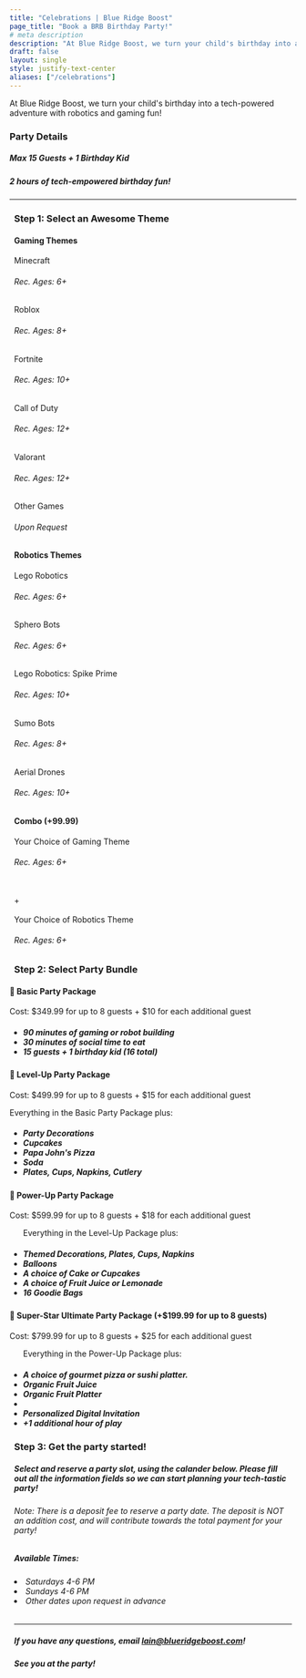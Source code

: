 ```yaml
---
title: "Celebrations | Blue Ridge Boost"
page_title: "Book a BRB Birthday Party!"
# meta description
description: "At Blue Ridge Boost, we turn your child's birthday into a tech-powered adventure with robotics and gaming fun!"
draft: false
layout: single
style: justify-text-center
aliases: ["/celebrations"]
---
```


<p>At Blue Ridge Boost, we turn your child's birthday into a tech-powered adventure with robotics and gaming fun!</p>
<!-- <img src="images/wideroom.webp" alt="BRB Gaming Room"> -->
<!--<img src="images/fullroom.jpg" alt="BRB Gaming Room" width="500">-->
    <h3>Party Details</h3>
    <h5><strong>Max 15 Guests + 1 Birthday Kid</strong></h5>
    <h5><strong>2 hours</strong> of tech-empowered birthday fun!</h5>    
<hr>


<div class="container section">
    <!--This needs to be in a row-->
    <h3>Step 1: Select an Awesome Theme</h3>
    <!--Make this a banner-->
    <div class="row row-cols-3 justify-content-center">
        <div class="theme-card col-md">
            <h4>Gaming Themes</h4>
            <!--Subtitle Needed-->
            <body>Minecraft</body> 
            <h6>Rec. Ages: 6+</h6>
            <body>Roblox</body> 
            <h6>Rec. Ages: 8+</h6>
            <body>Fortnite</body>
            <h6>Rec. Ages: 10+</h6>
            <body>Call of Duty</body>
            <h6>Rec. Ages: 12+</h6>
            <body>Valorant</body>
            <h6>Rec. Ages: 12+</h6>
            <body>Other Games</body> 
            <h6>Upon Request</h6>
        </div>
        <div class="theme-card col-md">
            <h4>Robotics Themes</h4>
            <body>Lego Robotics</body> 
            <h6>Rec. Ages: 6+</h6>
            <body>Sphero Bots</body> 
            <h6>Rec. Ages: 6+</h6>
            <body>Lego Robotics: Spike Prime</body>
            <h6>Rec. Ages: 10+</h6>
            <body>Sumo Bots</body> 
            <h6>Rec. Ages: 8+</h6>
            <body>Aerial Drones</body> 
            <h6>Rec. Ages: 10+</h6>
        </div>
        <div class="theme-card col-md align-middle">
            <h4>Combo (+99.99)</h4>
            <body>Your Choice of Gaming Theme</body> 
            <h6>Rec. Ages: 6+</h6>
            <br>
            <body>+</body> 
            <br>
            <br>
            <body>Your Choice of Robotics Theme</body> 
            <h6>Rec. Ages: 6+</h6>
        </div>
        <div class="theme-card d-none">
        </div>
    </div>
</div>

<div class="container section">
        <h3>Step 2: Select Party Bundle</h3>
        <div class="columnparty">
            <!-- <img src="images/maxweb.webp" alt="Minecraft Setup" width="400"> -->
        </div>
    </div>
    <div class="d-flex flex-wrap justify-content-center">
        <div class="theme-card col-lg-5">
            <!--super charged, gamer, pro, champion, vip-->
                <h4>&#127811 Basic Party Package</h4>
                <p>Cost: $349.99 for up to 8 guests + $10 for each additional guest</p>
                <p></p>
                <ul>
                    <h5>
                    <li>90 minutes of gaming or robot building</li>
                    <li>30 minutes of social time to eat</li>
                    <li>15 guests + 1 birthday kid (16 total)</li>
                    </h5>
                </ul>
        </div>
        <div class="theme-card col-lg-5">
            <!--super charged, gamer, pro, champion, vip-->
                <h4>&#128640 Level-Up Party Package</h4>
                <p>Cost: $499.99 for up to 8 guests + $15 for each additional guest</p>
                <p>Everything in the Basic Party Package plus:</p>
                <ul>
                    <h5>
                    <li>Party Decorations</li>
                    <li>Cupcakes</li>
                    <li>Papa John's Pizza</li>
                    <li>Soda</li>
                    <li>Plates, Cups, Napkins, Cutlery</li>
                    </h5>
                </ul>
        </div>
        <div class="theme-card col-lg-5">
                <h4>&#127812 Power-Up Party Package</h4>
                <p>Cost: $599.99 for up to 8 guests + $18 for each additional guest</p>
                <ul><p>Everything in the Level-Up Package plus:</p>
                    <h5>
                    <li><strong>Themed</strong> Decorations, Plates, Cups, Napkins</li>
                    <li>Balloons</li>
                    <li>A choice of Cake or Cupcakes</li>
                    <li>A choice of Fruit Juice or Lemonade</li>
                    <li>16 Goodie Bags</li>
                    </h5>
                </ul> 
        </div>
        <div class="theme-card col-lg-5">
                <h4>&#127775 Super-Star Ultimate Party Package (+$199.99 for up to 8 guests)</h4>
                <p>Cost: $799.99 for up to 8 guests + $25 for each additional guest</p>
                <ul><p>Everything in the Power-Up Package plus:</p>
                    <h5>
                    <li>A choice of gourmet pizza or sushi platter.</li>
                    <li><strong>Organic</strong> Fruit Juice</li>
                    <li><strong>Organic</strong> Fruit Platter<li>
                    <li>Personalized Digital Invitation</li>
                    <li>+1 additional hour of play</li>
                    </h5>
                </ul>
        </div>
        <div class="theme-card d-none">
        </div>
    </div>
    <div>
    <!-- <div class="ecsp ecsp-SingleProduct-v2 ecsp-Product ec-Product-762154047" itemtype="http://schema.org/Product" data-single-product-id="762154047"><div class="ecsp-title" itemprop="name" style="display:none;" content="Birthday Party Reservation Deposit"></div><div customprop="addtobag"></div></div><script data-cfasync="false" type="text/javascript" src="https://app.ecwid.com/script.js?106136041&data_platform=singleproduct_v2" charset="utf-8"></script><script type="text/javascript">xProduct()</script>
    </div> -->
    <div class="container section">
    <h3>Step 3: Get the party started!</h3>
    <h5>Select and reserve a party slot, using the calander below. Please fill out all the information fields so we can start planning your tech-tastic party!</h5>
    <h6> Note: There is a deposit fee to reserve a party date. The deposit is NOT an addition cost, and will contribute towards the total payment for your party! </h6>
    <div class="row d-flex flex-wrap justify-content-evenly">
        <div class="col-lg-4  pt-5">
            <h5><strong>Available Times:</strong></h5> 
            <h6><li>Saturdays 4-6 PM</li>
            <li>Sundays 4-6 PM</li>
            <li>Other dates upon request in advance</li></h6>
            <!--I would like to make this an "email us" button later on-->
        </div>
        <!-- <div class="container" id="Celebrations">
    <div id="my-store-106136041"></div>
    <div><script data-cfasync="false" type="text/javascript" src="https://app.ecwid.com/script.js?106136041&data_platform=code" charset="utf-8"></script><script type="text/javascript"> xProductBrowser("id=my-store-106136041", "defaultCategoryId=184145262");</script></div>
    </div> -->
        <!-- add a la carte add ons of baloons and maybe pizza -->
        <!-- add embeded deposit system -->
        <div class="col-lg-8">
        <script src="https://embed.ycb.me"	async="true"	data-domain="c0f2o"	data-displaymode="auto"></script>
        </div>
    </div>
    <hr>
    <h5>If you have any questions, email <a href="mailto:lain@blueridgeboost.com">lain@blueridgeboost.com</a>!</h5>
    <h5>See you at the party!</h5>
    <br>
    </div>
</div>

<style>
  
  .section {padding-top: 0px !important;padding-bottom: 0px !important; padding-left:0.5rem; padding-right:0.5rem; }
</style>